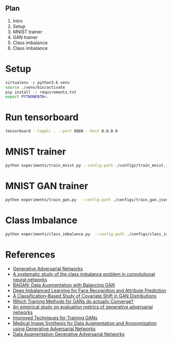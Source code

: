 ## Plan

1. Intro
2. Setup
3. MNIST trainer
4. GAN trainer
5. Class imbalance
6. Class imbalance

# Setup
```bash
virtualenv -p python3.6 venv
source ./venv/bin/activate
pip install -r requirements.txt
export PYTHONPATH=.
```

# Run tensorboard
```bash
tensorboard --logdir . --port 8888 --host 0.0.0.0
```

# MNIST trainer
```bash
python experiments/train_mnist.py --config-path ./configs/train_mnist.json
```

# MNIST GAN trainer
```bash
python experiments/train_gan.py  --config-path ./configs/train_gan.json
```

# Class Imbalance
```bash
python experiments/class_imbalance.py  --config-path ./configs/class_imbalance.json
```


# References
* [Generative Adversarial Networks](https://arxiv.org/abs/1406.2661)
* [A systematic study of the class imbalance problem in convolutional neural networks](https://arxiv.org/abs/1710.05381)
* [BAGAN: Data Augmentation with Balancing GAN](https://arxiv.org/abs/1803.09655)
* [Deep Imbalanced Learning for Face Recognition and Attribute Prediction](https://arxiv.org/abs/1806.00194)
* [A Classification–Based Study of Covariate Shift in GAN Distributions](http://proceedings.mlr.press/v80/santurkar18a/santurkar18a.pdf)
* [Which Training Methods for GANs do actually Converge?](http://proceedings.mlr.press/v80/mescheder18a/mescheder18a.pdf)
* [An empirical study on evaluation metrics of generative adversarial networks](https://arxiv.org/abs/1806.07755)
* [Improved Techniques for Training GANs](https://arxiv.org/abs/1606.03498)
* [Medical Image Synthesis for Data Augmentation and Anonymization using Generative Adversarial Networks](https://arxiv.org/abs/1807.10225)
* [Data Augmentation Generative Adversarial Networks](https://arxiv.org/abs/1711.04340)
